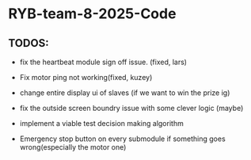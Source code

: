 # RYB-team-8-2025-Code
## TODOS:

- fix the heartbeat module sign off issue. (fixed, lars)

- Fix motor ping not working(fixed, kuzey)

- change entire display ui of slaves (if we want to win the prize ig)

- fix the outside screen boundry issue with some clever logic (maybe)

- implement a viable test decision making algorithm

- Emergency stop button on every submodule if something goes wrong(especially the motor one)


